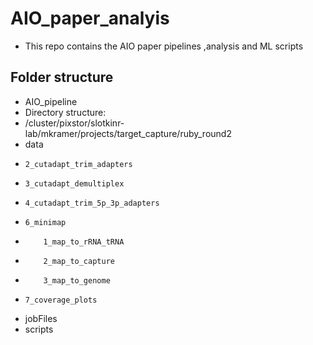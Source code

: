 # AIO_paper_analyis

* This repo contains the AIO paper pipelines ,analysis and ML scripts


## Folder structure

* AIO_pipeline
* Directory structure:
* /cluster/pixstor/slotkinr-lab/mkramer/projects/target_capture/ruby_round2
* data
*     2_cutadapt_trim_adapters
*     3_cutadapt_demultiplex
*     4_cutadapt_trim_5p_3p_adapters
*     6_minimap
*         1_map_to_rRNA_tRNA
*         2_map_to_capture
*         3_map_to_genome
*     7_coverage_plots
* jobFiles
* scripts

      
